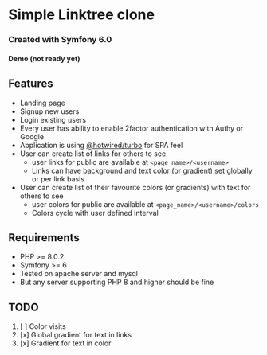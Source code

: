 # Simple Linktree clone

### Created with Symfony 6.0

#### Demo (not ready yet)

## Features


- Landing page
- Signup new users
- Login existing users
- Every user has ability to enable 2factor authentication with Authy or Google
- Application is using [@hotwired/turbo](https://github.com/hotwired/turbo) for SPA feel
- User can create list of links for others to see
    - user links for public are available at `<page_name>/<username>`
    - Links can have background and text color (or gradient) set globally or per link basis
- User can create list of their favourite colors (or gradients) with text for others to see
    - user colors for public are available at `<page_name>/<username>/colors`
    - Colors cycle with user defined interval

## Requirements


- PHP >= 8.0.2
- Symfony >= 6
- Tested on apache server and mysql
- But any server supporting PHP 8 and higher should be fine

## TODO

1. [ ] Color visits
2. [x] Global gradient for text in links
3. [x] Gradient for text in color